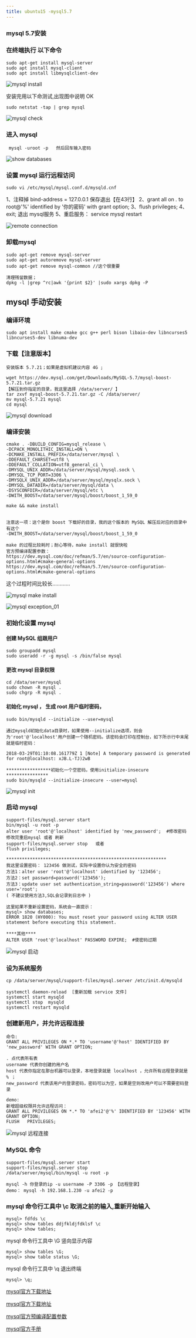 ```yaml
---
title: ubuntu15 -mysql5.7
---
```

### mysql 5.7安装

### 在终端执行 以下命令

```
sudo apt-get install mysql-server
sudo apt install mysql-client
sudo apt install libmysqlclient-dev
```

![mysql install](/img/ubuntu/mysql/fast_mysql_install.png "mysql install")

安装完用以下命测试,出现图中说明 OK

```
sudo netstat -tap | grep mysql
```

![mysql check](/img/ubuntu/mysql/fast_mysql_check.png "mysql check")

### 进入 mysql

```
 mysql -uroot -p   然后回车输入密码
```

![show databases](/img/ubuntu/mysql/fast_show_databases.png "show databases")

### 设置 mysql 运行远程访问

```
sudo vi /etc/mysql/mysql.conf.d/mysqld.cnf
```

1、注释掉  bind-address  = 127.0.0.1  保存退出【在43行】
2、grant all on *.* to root@'%' identified by '你的密码' with grant option;
3、flush privileges;
4、exit; 退出 mysql服务
5、重启服务： service mysql restart

![remote connection](/img/ubuntu/mysql/fast_remote_connection.png "remote connection")

### 卸载mysql

```
sudo apt-get remove mysql-server
sudo apt-get autoremove mysql-server
sudo apt-get remove mysql-common //这个很重要

清理残留数据；
dpkg -l |grep ^rc|awk '{print $2}' |sudo xargs dpkg -P
```



## mysql 手动安装

### 编译环境

```
sudo apt install make cmake gcc g++ perl bison libaio-dev libncurses5 libncurses5-dev libnuma-dev

```

### 下载【注意版本】

```
安装版本 5.7.21；如果是虚拟机建议内容 4G ;

wget https://dev.mysql.com/get/Downloads/MySQL-5.7/mysql-boost-5.7.21.tar.gz
【解压到你指定的目录，我这里选择 /data/server/ 】
tar zxvf mysql-boost-5.7.21.tar.gz -C /data/server/
mv mysql-5.7.21 mysql
cd mysql
```

![mysql download](/img/ubuntu/mysql/mysql_download.png "mysql download")

### 编译安装

```
cmake . -DBUILD_CONFIG=mysql_release \
-DCPACK_MONOLITHIC_INSTALL=ON \
-DCMAKE_INSTALL_PREFIX=/data/server/mysql \
-DDEFAULT_CHARSET=utf8 \
-DDEFAULT_COLLATION=utf8_general_ci \
-DMYSQL_UNIX_ADDR=/data/server/mysql/mysql.sock \
-DMYSQL_TCP_PORT=3306 \
-DMYSQLX_UNIX_ADDR=/data/server/mysql/mysqlx.sock \
-DMYSQL_DATADIR=/data/server/mysql/data \
-DSYSCONFDIR=/data/server/mysql/etc \
-DWITH_BOOST=/data/server/mysql/boost/boost_1_59_0

make && make install


注意这一项：这个是你 boost 下载好的目录，我的这个版本的 MySQL 解压后对应的目录中有这个
-DWITH_BOOST=/data/server/mysql/boost/boost_1_59_0

make 的过程比较耗时；耐心等待，make install 就很快啦
官方预编译配置参数：
https://dev.mysql.com/doc/refman/5.7/en/source-configuration-options.html#cmake-general-options
https://dev.mysql.com/doc/refman/5.7/en/source-configuration-options.html#cmake-general-options
```

这个过程时间比较长…………

![mysql make install](/img/ubuntu/mysql/mysql_make.png "mysql make install")

![mysql exception_01](/img/ubuntu/mysql/exception_01.png "mysql exception_01")

### 初始化设置 mysql 

#### 创建 MySQL 组跟用户

```
sudo groupadd mysql
sudo useradd -r -g mysql -s /bin/false mysql
```

#### 更改 mysql 目录权限

```
cd /data/server/mysql
sudo chown -R mysql .
sudo chgrp -R mysql .
```

#### 初始化 mysql ， 生成 root 用户临时密码，

```
sudo bin/mysqld --initialize --user=mysql

通过mysqld初始化data目录时，如果使用--initialize选项，则会为'root'@'localhost'用户创建一个随机密码。该密码会打印在控制台，如下所示行中末尾就是临时密码：

2018-03-29T01:10:08.161779Z 1 [Note] A temporary password is generated for root@localhost: xJB.L-TJ)2wB

*****************初始化一个空密码，使用initialize-insecure ****************
sudo bin/mysqld --initialize-insecure --user=mysql
```

![mysql init](/img/ubuntu/mysql/mysql_init.png "mysql init")

### 启动 mysql

```
support-files/mysql.server start
bin/mysql -u root -p
alter user 'root'@'localhost' identified by 'new_password';  #修改密码
修改完重启mysql 或者 刷新
support-files/mysql.server stop   或者
flush privileges;

*************************************************************
我这里设置密码： 123456 做测试，实际中设置你认为安全的密码
方法1：alter user 'root'@'localhost' identified by '123456';
方法2：set password=password('123456');
方法3：update user set authentication_string=password('123456') where user='root';
( 不建议使用方法3,SQL会记录到日志中 )

这里如果不重新设置密码，系统会一直提示：
mysql> show databases;
ERROR 1820 (HY000): You must reset your password using ALTER USER statement before executing this statement.

****其他****
ALTER USER 'root'@'localhost' PASSWORD EXPIRE;  #使密码过期
```

![mysql 启动](/img/ubuntu/mysql/mysql_pwd.png "mysql 启动")

### 设为系统服务

```
cp /data/server/mysql/support-files/mysql.server /etc/init.d/mysqld

systemctl daemon-reload  [重新加载 service 文件]
systemctl start mysqld
systemctl stop  mysqld
systemctl restart mysqld

```

### 创建新用户，并允许远程连接

```
命令: 
GRANT ALL PRIVILEGES ON *.* TO 'username'@'host' IDENTIFIED BY 'new_password' WITH GRANT OPTION; 

. 点代表所有表
username 代表你创建的用户名
host 代表你指定在那台机器可以登录，本地登录就是 localhost ，允许所有远程登录就是 % ；
new_password 代表该用户的登录密码，密码可以为空，如果是空则改用户可以不需要密码登录

demo:
新增超级权限并允许远程访问：
GRANT ALL PRIVILEGES ON *.* TO 'afei2'@'%' IDENTIFIED BY '123456' WITH GRANT OPTION;   
FLUSH   PRIVILEGES; 
```

![mysql 远程连接](/img/ubuntu/mysql/mysql_remote_connect.png "mysql 远程连接")

### MySQL 命令

```
support-files/mysql.server start
support-files/mysql.server stop
/data/server/mysql/bin/mysql -u root -p

mysql -h 你登录的ip -u username -P 3306 -p 【远程登录】
demo： mysql -h 192.168.1.230 -u afei2 -p
```

### mysql  命令行工具中 \c  取消之前的输入,重新开始输入

```
mysql> fdfds \c
mysql> show tables ddjfkldjfdklsf \c
mysql> show tables;
```

mysql  命令行工具中 \G 竖向显示内容

```
mysql> show tables \G;
mysql> show table status \G;
```

mysql  命令行工具中 \q 退出终端

```
mysql> \q;
```











 [mysql官方下载地址](https://dev.mysql.com/downloads/mysql/  "mysql官方下载地址")

 [mysql官方下载地址](http://ftp.ntu.edu.tw/MySQL/Downloads/ "mysql官方下载地址")

 [mysql官方预编译配置参数](https://dev.mysql.com/doc/refman/5.7/en/source-configuration-options.html#cmake-general-options "mysql官方预编译配置参数")

 [mysql官方手册](https://dev.mysql.com/doc/refman/5.7/en/faqs.html "mysql官方手册")



























